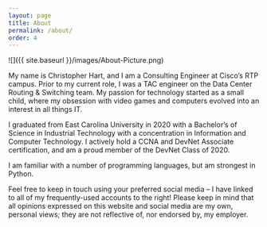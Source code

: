 ```yaml
---
layout: page
title: About
permalink: /about/
order: 4
---
```


![]({{ site.baseurl }}/images/About-Picture.png)

My name is Christopher Hart, and I am a Consulting Engineer at Cisco’s RTP campus. Prior to my current role, I was a TAC engineer on the Data Center Routing & Switching team. My passion for technology started as a small child, where my obsession with video games and computers evolved into an interest in all things IT.

I graduated from East Carolina University in 2020 with a Bachelor’s of Science in Industrial Technology with a concentration in Information and Computer Technology. I actively hold a CCNA and DevNet Associate certification, and am a proud member of the DevNet Class of 2020.

I am familiar with a number of programming languages, but am strongest in Python.

Feel free to keep in touch using your preferred social media – I have linked to all of my frequently-used accounts to the right! Please keep in mind that all opinions expressed on this website and social media are my own, personal views; they are not reflective of, nor endorsed by, my employer.
